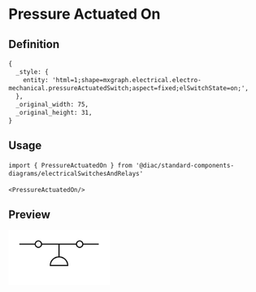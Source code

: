 # Pressure Actuated On

## Definition

```
{
  _style: { 
    entity: 'html=1;shape=mxgraph.electrical.electro-mechanical.pressureActuatedSwitch;aspect=fixed;elSwitchState=on;',
  },
  _original_width: 75,
  _original_height: 31,
}
```

## Usage

```
import { PressureActuatedOn } from '@diac/standard-components-diagrams/electricalSwitchesAndRelays'

<PressureActuatedOn/>
```

## Preview

<img src="./pressure-actuated-on.png" width="200"/>
